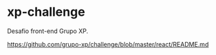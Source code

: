 # xp-challenge
Desafio front-end Grupo XP.


https://github.com/grupo-xp/challenge/blob/master/react/README.md
